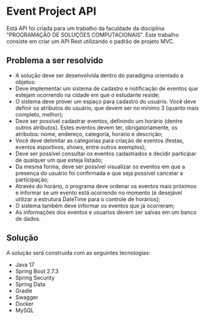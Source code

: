# Event Project API
Está API foi criada para um trabalho da faculdade da disciplina "PROGRAMAÇÃO DE SOLUÇÕES COMPUTACIONAIS". Este trabalho consiste em criar um API Rest utilizando o padrão de projeto MVC.

## Problema a ser resolvido

- A solução deve ser desenvolvida dentro do paradigma orientado a objetos:
- Deve implementar um sistema de cadastro e notificação de eventos que estejam ocorrendo na cidade em que o estudante reside;
- O sistema deve prover um espaço para cadastro do usuário. Você deve definir os atributos do usuário, que devem ser no mínimo 3 (quanto mais completo, melhor);
- Deve ser possível cadastrar eventos, definindo um horário (dentre outros atributos). Estes eventos devem ter, obrigatoriamente, os atributos: nome, endereço, categoria, horário e descrição;
- Você deve delimitar as categorias para criação de eventos (festas, eventos esportivos, shows, entre outros exemplos);
- Deve ser possível consultar os eventos cadastrados e decidir participar de qualquer um que esteja listado;
- Da mesma forma, deve ser possível visualizar os eventos em que a presença do usuário foi confirmada e que seja possível cancelar a participação;
- Através do horário, o programa deve ordenar os eventos mais próximos e informar se um evento está ocorrendo no momento (é desejável utilizar a estrutura DateTime para o controle de horários);
- O sistema também deve informar os eventos que já ocorreram;
- As informações dos eventos e usuarios devem ser salvas em um banco de dados.
## Solução 
A solução será construida com as seguintes tecnologias:

- Java 17
- Spring Boot 2.7.3
- Spring Security
- Spring Data
- Gradle
- Swagger
- Docker
- MySQL